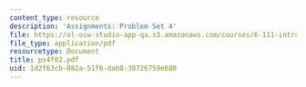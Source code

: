 ```yaml
---
content_type: resource
description: 'Assignments: Problem Set 4'
file: https://ol-ocw-studio-app-qa.s3.amazonaws.com/courses/6-111-introductory-digital-systems-laboratory-fall-2002/1d2f63cb082a51f6dab830726759e680_ps4f02.pdf
file_type: application/pdf
resourcetype: Document
title: ps4f02.pdf
uid: 1d2f63cb-082a-51f6-dab8-30726759e680
---
```

